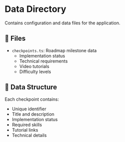 # Data Directory

Contains configuration and data files for the application.

## 📁 Files

- `checkpoints.ts`: Roadmap milestone data
  - Implementation status
  - Technical requirements
  - Video tutorials
  - Difficulty levels

## 🔄 Data Structure

Each checkpoint contains:
- Unique identifier
- Title and description
- Implementation status
- Required skills
- Tutorial links
- Technical details